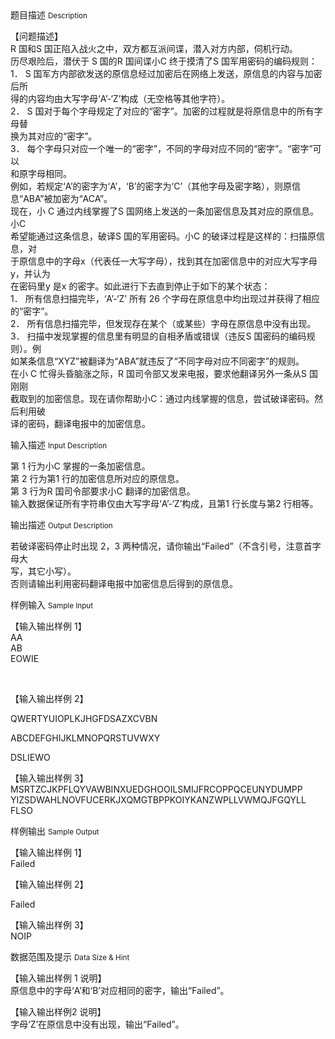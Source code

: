 <div class="panel panel-default">
<div class="area-title">
<span>
题目描述
<small>Description</small>
</span></div>
<div class="panel-body">

<p>【问题描述】<br>R 国和S 国正陷入战火之中，双方都互派间谍，潜入对方内部，伺机行动。<br>历尽艰险后，潜伏于 S 国的R 国间谍小C 终于摸清了S 国军用密码的编码规则：<br>1． S 国军方内部欲发送的原信息经过加密后在网络上发送，原信息的内容与加密后所<br>得的内容均由大写字母‘A’-‘Z’构成（无空格等其他字符）。<br>2． S 国对于每个字母规定了对应的“密字”。加密的过程就是将原信息中的所有字母替<br>换为其对应的“密字”。<br>3． 每个字母只对应一个唯一的“密字”，不同的字母对应不同的“密字”。“密字”可以<br>和原字母相同。<br>例如，若规定‘A’的密字为‘A’，‘B’的密字为‘C’（其他字母及密字略），则原信<br>息“ABA”被加密为“ACA”。<br>现在，小 C 通过内线掌握了S 国网络上发送的一条加密信息及其对应的原信息。小C<br>希望能通过这条信息，破译S 国的军用密码。小C 的破译过程是这样的：扫描原信息，对<br>于原信息中的字母x（代表任一大写字母），找到其在加密信息中的对应大写字母y，并认为<br>在密码里y 是x 的密字。如此进行下去直到停止于如下的某个状态：<br>1． 所有信息扫描完毕，‘A’-‘Z’ 所有 26 个字母在原信息中均出现过并获得了相应<br>的“密字”。<br>2． 所有信息扫描完毕，但发现存在某个（或某些）字母在原信息中没有出现。<br>3． 扫描中发现掌握的信息里有明显的自相矛盾或错误（违反S 国密码的编码规则）。例<br>如某条信息“XYZ”被翻译为“ABA”就违反了“不同字母对应不同密字”的规则。<br>在小 C 忙得头昏脑涨之际，R 国司令部又发来电报，要求他翻译另外一条从S 国刚刚<br>截取到的加密信息。现在请你帮助小C：通过内线掌握的信息，尝试破译密码。然后利用破<br>译的密码，翻译电报中的加密信息。</p>

</div>
</div>

<div class="panel panel-default">
<div class="area-title">
<span>
输入描述
<small>Input Description</small>
</span></div>
<div class="panel-body">
<p>第 1 行为小C 掌握的一条加密信息。<br>第 2 行为第1 行的加密信息所对应的原信息。<br>第 3 行为R 国司令部要求小C 翻译的加密信息。<br>输入数据保证所有字符串仅由大写字母‘A’-‘Z’构成，且第1 行长度与第2 行相等。</p>

</div>
</div>
<div  class="panel panel-default">
<div class="area-title">
<span>
输出描述
<small>Output Description</small>
</span></div>
<div class="panel-body">

<p>若破译密码停止时出现 2，3 两种情况，请你输出&ldquo;Failed&rdquo;（不含引号，注意首字母大<br />写，其它小写）。<br />否则请输出利用密码翻译电报中加密信息后得到的原信息。</p>

</div>
</div>


<div class="panel panel-default">
<div class="area-title">
<span>
样例输入
<small>Sample Input</small>
</span></div>
<div class="panel-body">
<p>【输入输出样例 1】<br>AA<br>AB<br>EOWIE</p>
<p> </p>
<p>【输入输出样例 2】</p>
<p>QWERTYUIOPLKJHGFDSAZXCVBN</p>
<p>ABCDEFGHIJKLMNOPQRSTUVWXY</p>
<p>DSLIEWO</p>
<p>【输入输出样例 3】<br>MSRTZCJKPFLQYVAWBINXUEDGHOOILSMIJFRCOPPQCEUNYDUMPP<br>YIZSDWAHLNOVFUCERKJXQMGTBPPKOIYKANZWPLLVWMQJFGQYLL<br>FLSO</p>

</div>
</div>

<div class="panel panel-default">
<div class="area-title">
<span>
样例输出
<small>Sample Output</small>
</span></div>
<div class="panel-body">
<p>【输入输出样例 1】<br>Failed</p>
<p>【输入输出样例 2】</p>
<p>Failed</p>
<p>【输入输出样例 3】<br>NOIP</p>

</div>
</div>

<div class="panel panel-default">
<div class="area-title">
<span>
数据范围及提示
<small>Data Size & Hint</small>
</span></div>
<div class="panel-body">
<p>【输入输出样例 1 说明】<br>原信息中的字母‘A’和‘B’对应相同的密字，输出“Failed”。</p>
<p>【输入输出样例2 说明】<br>字母‘Z’在原信息中没有出现，输出“Failed”。</p>
</div>
</div>